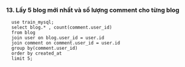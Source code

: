 ### 13. Lấy 5 blog mới nhất và số lượng comment cho từng blog
```mysql
  use train_mysql;
  select blog.* , count(comment.user_id)
  from blog
  join user on blog.user_id = user.id
  join comment on comment.user_id = user.id
  group by(comment.user_id)
  order by created_at
  limit 5;
```

